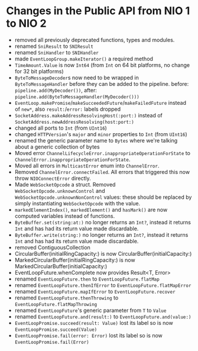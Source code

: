 # Changes in the Public API from NIO 1 to NIO 2

- removed all previously deprecated functions, types and modules.
- renamed `SniResult` to `SNIResult`
- renamed `SniHandler` to `SNIHandler`
- made `EventLoopGroup.makeIterator()` a required method
- `TimeAmount.Value` is now `Int64` (from `Int` on 64 bit platforms, no change
  for 32 bit platforms)
- `ByteToMessageDecoder`s now need to be wrapped in `ByteToMessageHandler`
  before they can be added to the pipeline.
  before: `pipeline.add(MyDecoder())`, after: `pipeline.add(ByteToMessageHandler(MyDecoder()))`
- `EventLoop.makePromise`/`makeSucceededFuture`/`makeFailedFuture` instead of `new*`, also `result:`/`error:` labels dropped
- `SocketAddress.makeAddressResolvingHost(:port:)` instead of
  `SocketAddress.newAddressResolving(host:port:)`
- changed all ports to `Int` (from `UInt16`)
- changed `HTTPVersion`'s `major` and `minor` properties to `Int` (from `UInt16`)
- renamed the generic parameter name to `Bytes` where we're talking about a
  generic collection of bytes
- Moved error `ChannelLifecycleError.inappropriateOperationForState` to `ChannelError.inappropriateOperationForState`.
- Moved all errors in `MulticastError` enum into `ChannelError`.
- Removed `ChannelError.connectFailed`. All errors that triggered this now throw `NIOConnectError` directly.
- Made `WebSocketOpcode` a struct. Removed `WebSocketOpcode.unknownControl` and
  `WebSocketOpcode.unknownNonControl` values: these should be replaced by
  simply instantiating `WebSocketOpcode` with the value.
- `markedElementIndex()`, `markedElement()` and `hasMark()` are now computed variables instead of functions.
- `ByteBuffer.set(string:at:)` no longer returns an `Int?`, instead it
  returns `Int` and has had its return value made discardable.
- `ByteBuffer.write(string:)` no longer returns an `Int?`, instead it
  returns `Int` and has had its return value made discardable.
- removed ContiguousCollection
- CircularBuffer(initialRingCapacity:) is now CircularBuffer(initialCapacity:)
- MarkedCircularBuffer(initialRingCapacity:) is now MarkedCircularBuffer(initialCapacity:)
- EventLoopFuture.whenComplete now provides Result<T, Error>
- renamed `EventLoopFuture.then` to `EventLoopFuture.flatMap`
- renamed `EventLoopFuture.thenIfError` to `EventLoopFuture.flatMapError`
- renamed `EventLoopFuture.mapIfError` to `EventLoopFuture.recover`
- renamed `EventLoopFuture.thenThrowing` to `EventLoopFuture.flatMapThrowing`
- renamed `EventLoopFuture`'s generic parameter from `T` to `Value`
- renamed `EventLoopFuture.and(result:)` to `EventLoopFuture.and(value:)`
- `EventLoopPromise.succeed(result: Value)` lost its label so is now `EventLoopPromise.succeed(Value)`
- `EventLoopPromise.fail(error: Error)` lost its label so is now `EventLoopPromise.fail(Error)`
